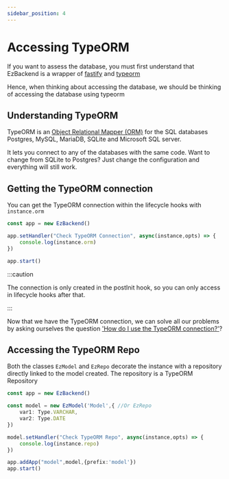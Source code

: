 ```yaml
---
sidebar_position: 4
---
```


# Accessing TypeORM

If you want to assess the database, you must first understand that EzBackend is a wrapper of [fastify](https://www.fastify.io/) and [typeorm](https://typeorm.io/)

Hence, when thinking about accessing the database, we should be thinking of accessing the database using typeorm

## Understanding TypeORM

TypeORM is an [Object Relational Mapper (ORM)](https://stackoverflow.com/questions/1279613/what-is-an-orm-how-does-it-work-and-how-should-i-use-one) for the SQL databases Postgres, MySQL, MariaDB, SQLite and Microsoft SQL server.

It lets you connect to any of the databases with the same code. Want to change from SQLite to Postgres? Just change the configuration and everything will still work.

## Getting the TypeORM connection

You can get the TypeORM connection within the lifecycle hooks with `instance.orm`

```ts title=".ezb/index.ts"
const app = new EzBackend()

app.setHandler("Check TypeORM Connection", async(instance,opts) => {
    console.log(instance.orm)
})

app.start()

```

:::caution

The connection is only created in the postInit hook, so you can only access in lifecycle hooks after that.

:::

Now that we have the TypeORM connection, we can solve all our problems by asking ourselves the question ['How do I use the TypeORM connection?'](https://typeorm.io/#/connection)?

## Accessing the TypeORM Repo

Both the classes `EzModel` and `EzRepo` decorate the instance with a repository directly linked to the model created. The repository is a TypeORM Repository

```ts
const app = new EzBackend()

const model = new EzModel('Model',{ //Or EzRepo
    var1: Type.VARCHAR,
    var2: Type.DATE
})

model.setHandler("Check TypeORM Repo", async(instance,opts) => {
    console.log(instance.repo)
})

app.addApp("model",model,{prefix:'model'})
app.start()
```

